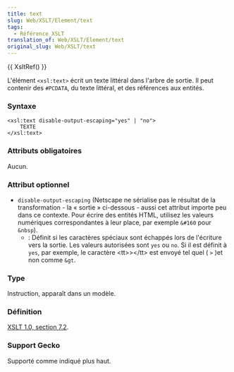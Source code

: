 ```yaml
---
title: text
slug: Web/XSLT/Element/text
tags:
  - Référence_XSLT
translation_of: Web/XSLT/Element/text
original_slug: Web/XSLT/text
---
```

{{ XsltRef() }}

L'élément `<xsl:text>` écrit un texte littéral dans l'arbre de sortie. Il peut contenir des `#PCDATA`, du texte littéral, et des références aux entités.

### Syntaxe

    <xsl:text disable-output-escaping="yes" | "no">
    	TEXTE
    </xsl:text>

### Attributs obligatoires

Aucun.

### Attribut optionnel

- `disable-output-escaping` (Netscape ne sérialise pas le résultat de la transformation - la « sortie » ci-dessous - aussi cet attribut importe peu dans ce contexte. Pour écrire des entités HTML, utilisez les valeurs numériques correspondantes à leur place, par exemple `&#160` pour `&nbsp`).
  - : Définit si les caractères spéciaux sont échappés lors de l'écriture vers la sortie. Les valeurs autorisées sont `yes` ou `no`. Si il est définit à `yes`, par exemple, le caractère \<tt>>\</tt> est envoyé tel quel ( `>` )et non comme `&gt`.

### Type

Instruction, apparaît dans un modèle.

### Définition

[XSLT 1.0, section 7.2](http://www.w3.org/TR/xslt#section-Creating-Text).

### Support Gecko

Supporté comme indiqué plus haut.

